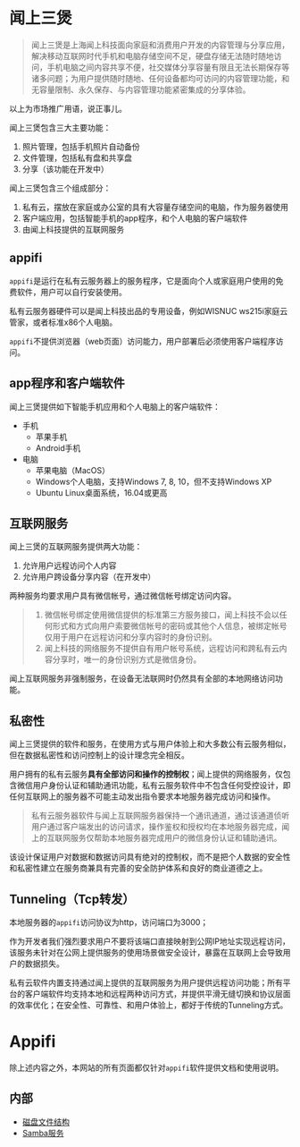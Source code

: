 # 闻上三煲

> 闻上三煲是上海闻上科技面向家庭和消费用户开发的内容管理与分享应用，解决移动互联网时代手机和电脑存储空间不足，硬盘存储无法随时随地访问，手机电脑之间内容共享不便，社交媒体分享容量有限且无法长期保存等诸多问题；为用户提供随时随地、任何设备都均可访问的内容管理功能，和无容量限制、永久保存、与内容管理功能紧密集成的分享体验。

以上为市场推广用语，说正事儿。

闻上三煲包含三大主要功能：
1. 照片管理，包括手机照片自动备份
2. 文件管理，包括私有盘和共享盘
3. 分享（该功能在开发中）

闻上三煲包含三个组成部分：

1. 私有云，摆放在家庭或办公室的具有大容量存储空间的电脑，作为服务器使用
2. 客户端应用，包括智能手机的app程序，和个人电脑的客户端软件
3. 由闻上科技提供的互联网服务

## appifi

`appifi`是运行在私有云服务器上的服务程序，它是面向个人或家庭用户使用的免费软件，用户可以自行安装使用。

私有云服务器硬件可以是闻上科技出品的专用设备，例如WISNUC ws215i家庭云管家，或者标准x86个人电脑。

`appifi`不提供浏览器（web页面）访问能力，用户部署后必须使用客户端程序访问。

## app程序和客户端软件

闻上三煲提供如下智能手机应用和个人电脑上的客户端软件：

* 手机
  - 苹果手机
  - Android手机
* 电脑
  - 苹果电脑（MacOS）
  - Windows个人电脑，支持Windows 7, 8, 10，但不支持Windows XP
  - Ubuntu Linux桌面系统，16.04或更高

## 互联网服务

闻上三煲的互联网服务提供两大功能：

1. 允许用户远程访问个人内容
2. 允许用户跨设备分享内容（在开发中）

两种服务均要求用户具有微信帐号，通过微信帐号绑定访问内容。

> 1. 微信帐号绑定使用微信提供的标准第三方服务接口，闻上科技不会以任何形式和方式向用户索要微信帐号的密码或其他个人信息，被绑定帐号仅用于用户在远程访问和分享内容时的身份识别。
> 2. 闻上科技的网络服务不提供自有用户帐号系统，远程访问和跨私有云内容分享时，唯一的身份识别方式是微信身份。

闻上互联网服务非强制服务，在设备无法联网时仍然具有全部的本地网络访问功能。

## 私密性

闻上三煲提供的软件和服务，在使用方式与用户体验上和大多数公有云服务相似，但在数据私密性和访问控制上的设计理念完全相反。

用户拥有的私有云服务**具有全部访问和操作的控制权**；闻上提供的网络服务，仅包含微信用户身份认证和辅助通讯功能，私有云服务软件中不包含任何受控设计，即任何互联网上的服务器不可能主动发出指令要求本地服务器完成访问和操作。

> 私有云服务器软件与闻上互联网服务器保持一个通讯通道，通过该通道侦听用户通过客户端发出的访问请求，操作鉴权和授权均在本地服务器完成，闻上的互联网服务仅帮助本地服务器完成用户的微信身份认证和辅助通讯。

该设计保证用户对数据和数据访问具有绝对的控制权，而不是把个人数据的安全性和私密性建立在服务商兼具有完善的安全防护体系和良好的商业道德之上。

## Tunneling（Tcp转发）

本地服务器的`appifi`访问协议为http，访问端口为3000；

作为开发者我们强烈要求用户不要将该端口直接映射到公网IP地址实现远程访问，该服务未针对在公网上提供服务的使用场景做安全设计，暴露在互联网上会导致用户的数据损失。

私有云软件内置支持通过闻上提供的互联网服务为用户提供远程访问功能；所有平台的客户端软件均支持本地和远程两种访问方式，并提供平滑无缝切换和协议层面的效率优化；在安全性、可靠性、和用户体验上，都好于传统的Tunneling方式。

# Appifi

除上述内容之外，本网站的所有页面都仅针对`appifi`软件提供文档和使用说明。

## 内部
+ [磁盘文件结构](files.md)
+ [Samba服务](samba.md)
